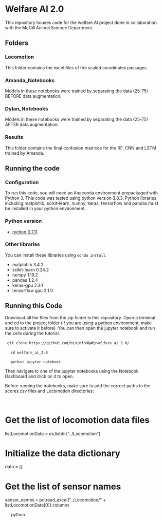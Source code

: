 # Welfare AI 2.0 
This repository houses code for the welfare AI project done in collaboration with the McGill Animal Science Department.

## Folders

### Locomotion
This folder contains the excel files of the scaled coordinates passages. 

### Amanda_Notebooks
Models in these notebooks were trained by separating the data (25-75) BEFORE data augmentation. 

### Dylan_Notebooks
Models in these notebooks were trained by separating the data (25-75) AFTER data augmentation. 

### Results
This folder contains the final confusion matrices for the RF, CNN and LSTM trained by Amanda. 

 
 ## Running the code
 
### Configuration
To run this code, you will need an Anaconda environment prepackaged with Python 3. This code was tested using python version 3.8.3. Python libraries including matplotlib, scikit-learn, numpy, keras, tensorflow and pandas must be installed in your python environment. 

### Python version
* [python 3.7.11](https://www.python.org/downloads/release/python-3711/)

### Other libraries 
You can install these libraries using  `conda install`. 
* matplotlib 3.4.2
* scikit-learn 0.24.2
* numpy 1.19.2
* pandas 1.2.4
* keras-gpu 2.3.1
* tensorflow gpu 2.1.0

## Running this Code
Download all the files from the zip folder in this repository. Open a terminal and cd to the project folder (if you are using a python environment, make sure to activate it before). You can then open the jupyter notebook and run the cells during the tutorial. 

` ` ` git clone https://github.com/bioinfoUQAM/welfare_ai_2.0/ ` ` ` 

` ` `  cd welfare_ai_2.0  ` ` ` 
  
` ` `  python jupyter notebook  ` ` ` 
 
Then navigate to one of the jupyter notebooks using the Notebook Dashboard and click on it to open. 

Before running the notebooks, make sure to add the correct paths to the scores.csv files and Locomotion directories: 

` ` ` 
 
# Get the list of locomotion data files 
listLocomotionData = os.listdir("../Locomotion")

# Initialize the data dictionary
data = {}
# Get the list of sensor names
sensor_names = pd.read_excel("../Locomotion/" + listLocomotionData[0]).columns

 ` ` ` python


 

